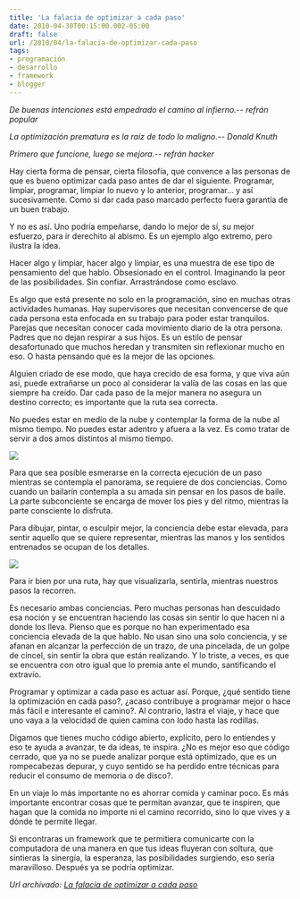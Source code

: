 ```yaml
---
title: 'La falacia de optimizar a cada paso'
date: 2010-04-30T00:15:00.002-05:00
draft: false
url: /2010/04/la-falacia-de-optimizar-cada-paso
tags: 
- programación
- desarrollo
- framework
- blogger
---
```


_De buenas intenciones está empedrado el camino al infierno.-- refrán popular_

  

_La optimización prematura es la raíz de todo lo maligno.-- Donald Knuth_

  

_Primero que funcione, luego se mejora.-- refrán hacker_

  

Hay cierta forma de pensar, cierta filosofía, que convence a las personas de que es bueno optimizar cada paso antes de dar el siguiente. Programar, limpiar, programar, limpiar lo nuevo y lo anterior, programar... y así sucesivamente. Como si dar cada paso marcado perfecto fuera garantía de un buen trabajo.  
  
Y no es así. Uno podría empeñarse, dando lo mejor de sí, su mejor esfuerzo, para ir derechito al abismo. Es un ejemplo algo extremo, pero ilustra la idea.  
  

Hacer algo y limpiar, hacer algo y limpiar, es una muestra de ese tipo de pensamiento del que hablo. Obsesionado en el control. Imaginando la peor de las posibilidades. Sin confiar. Arrastrándose como esclavo.  
  
Es algo que está presente no solo en la programación, sino en muchas otras actividades humanas. Hay supervisores que necesitan convencerse de que cada persona esta enfocada en su trabajo para poder estar tranquilos. Parejas que necesitan conocer cada movimiento diario de la otra persona. Padres que no dejan respirar a sus hijos. Es un estilo de pensar desafortunado que muchos heredan y transmiten sin reflexionar mucho en eso. O hasta pensando que es la mejor de las opciones.  
  
Alguien criado de ese modo, que haya crecido de esa forma, y que viva aún así, puede extrañarse un poco al considerar la valía de las cosas en las que siempre ha creído. Dar cada paso de la mejor manera no asegura un destino correcto; es importante que la ruta sea correcta.  
  
No puedes estar en medio de la nube y contemplar la forma de la nube al mismo tiempo. No puedes estar adentro y afuera a la vez. Es como tratar de servir a dos amos distintos al mismo tiempo.  
  

[![](https://1.bp.blogspot.com/_K2xwnQ4Llso/S9pm6YHj0PI/AAAAAAAABGc/n5krwaQQfXY/s200/2005-07-29_044551_sa1.jpg)](https://1.bp.blogspot.com/_K2xwnQ4Llso/S9pm6YHj0PI/AAAAAAAABGc/n5krwaQQfXY/s1600/2005-07-29_044551_sa1.jpg)

Para que sea posible esmerarse en la correcta ejecución de un paso mientras se contempla el panorama, se requiere de dos conciencias. Como cuando un bailarín contempla a su amada sin pensar en los pasos de baile. La parte subconciente se encarga de mover los pies y del ritmo, mientras la parte consciente lo disfruta.  
  
Para dibujar, pintar, o esculpir mejor, la conciencia debe estar elevada, para sentir aquello que se quiere representar, mientras las manos y los sentidos entrenados se ocupan de los detalles.  
  

[![](https://2.bp.blogspot.com/_K2xwnQ4Llso/S9pnDVqIFcI/AAAAAAAABGk/-rYRyKUb6Ug/s200/3084394163_6cc007d7c4.jpg)](https://2.bp.blogspot.com/_K2xwnQ4Llso/S9pnDVqIFcI/AAAAAAAABGk/-rYRyKUb6Ug/s1600/3084394163_6cc007d7c4.jpg)

Para ir bien por una ruta, hay que visualizarla, sentirla, mientras nuestros pasos la recorren.  
  
Es necesario ambas conciencias. Pero muchas personas han descuidado esa noción y se encuentran haciendo las cosas sin sentir lo que hacen ni a donde los lleva. Pienso que es porque no han experimentado esa conciencia elevada de la que hablo. No usan sino una solo conciencia, y se afanan en alcanzar la perfección de un trazo, de una pincelada, de un golpe de cincel, sin sentir la obra que están realizando. Y lo triste, a veces, es que se encuentra con otro igual que lo premia ante el mundo, santificando el extravío.  
  
Programar y optimizar a cada paso es actuar así. Porque, ¿qué sentido tiene la optimización en cada paso?, ¿acaso contribuye a programar mejor o hace más fácil e interesante el camino?. Al contrario, lastra el viaje, y hace que uno vaya a la velocidad de quien camina con lodo hasta las rodillas.  
  
Digamos que tienes mucho código abierto, explícito, pero lo entiendes y eso te ayuda a avanzar, te da ideas, te inspira. ¿No es mejor eso que código cerrado, que ya no se puede analizar porque está optimizado, que es un rompecabezas depurar, y cuyo sentido se ha perdido entre técnicas para reducir el consumo de memoria o de disco?.  
  
En un viaje lo más importante no es ahorrar comida y caminar poco. Es más importante encontrar cosas que te permitan avanzar, que te inspiren, que hagan que la comida no importe ni el camino recorrido, sino lo que vives y a dónde te permite llegar.  
  
Si encontraras un framework que te permitiera comunicarte con la computadora de una manera en que tus ideas fluyeran con soltura, que sintieras la sinergía, la esperanza, las posibilidades surgiendo, eso sería maravilloso. Después ya se podría optimizar.

_*Url archivado: [La falacia de optimizar a cada paso](https://akcdev.blogspot.com/2010/04/la-falacia-de-optimizar-cada-paso.html)*_
